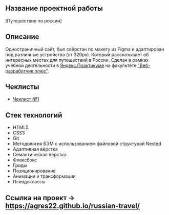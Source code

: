 ## Название проектной работы
[Путешествие по россии]

## Описание
Одностраничный сайт, был свёрстан по макету из Figma и адаптирован под различные устройства (от 320px). Который рассказывает об интересных местах для путешествий в России. Сделан в рамках учёбной деятельности в [Яндекс.Практикуме](https://practicum.yandex.ru/) на факультете ["Веб-разработчик плюс"](https://practicum.yandex.ru/web-plus/).


## Чеклисты
* [Чеклист №1](https://code.s3.yandex.net/web-developer/checklists-pdf/web-plus/checklist-2.pdf)

## Стек технологий
* HTML5
* CSS3
* Git
* Методология БЭМ с использованием файловой структурой Nested
* Адаптивная вёрстка
* Семантическая вёрстка
* Флексбокс
* Гриды
* Позиционирование
* Анимации и трансформации
* Псевдоклассы
## Ссылка на проект &rarr; https://agres22.github.io/russian-travel/